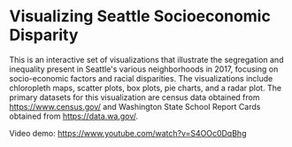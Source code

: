 # Visualizing Seattle Socioeconomic Disparity

This is an interactive set of visualizations that illustrate the segregation and inequality present in Seattle's various neighborhoods in 2017, focusing on socio-economic factors and racial disparities. The visualizations include chloropleth maps, scatter plots, box plots, pie charts, and a radar plot. The primary datasets for this visualization are census data obtained from https://www.census.gov/ and Washington State School Report Cards obtained from https://data.wa.gov/. 

Video demo: https://www.youtube.com/watch?v=S4OOc0DqBhg